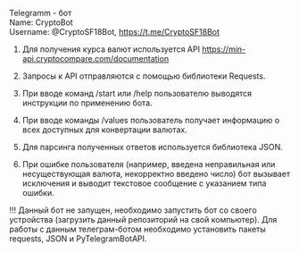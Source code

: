 Telegramm - бот   
Name: CryptoBot   
Username: @CryptoSF18Bot,   https://t.me/CryptoSF18Bot

1. Для получения курса валют используется API https://min-api.cryptocompare.com/documentation   
2. Запросы к API отправляются с помощью библиотеки Requests.  

3. При вводе команд /start или /help пользователю выводятся инструкции по применению бота.  
4. При вводе команды /values пользователь получает информацию о всех доступных для конвертации валютах.   
5. Для парсинга полученных ответов используется библиотека JSON.  
6. При ошибке пользователя (например, введена неправильная или несуществующая валюта, некорректно введено число) бот вызывает исключения и выводит текстовое сообщение с указанием типа ошибки.  

!!! Данный бот не запущен, необходимо запустить бот со своего устройства (загрузить данный репозиторий на свой компьютер). Для работы с данным телеграм-ботом необходимо установить пакеты requests, JSON и PyTelegramBotAPI.

